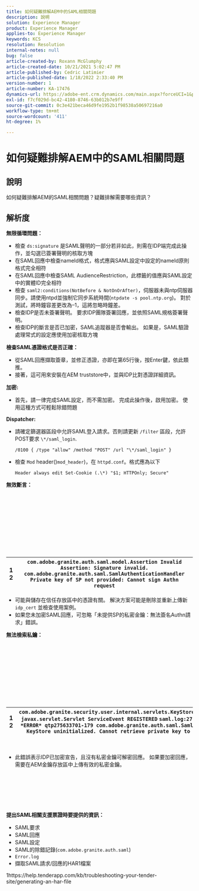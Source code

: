```yaml
---
title: 如何疑難排解AEM中的SAML相關問題
description: 說明
solution: Experience Manager
product: Experience Manager
applies-to: Experience Manager
keywords: KCS
resolution: Resolution
internal-notes: null
bug: false
article-created-by: Roxann McGlumphy
article-created-date: 10/21/2021 5:02:47 PM
article-published-by: Cedric Latimier
article-published-date: 1/18/2022 2:33:40 PM
version-number: 1
article-number: KA-17476
dynamics-url: https://adobe-ent.crm.dynamics.com/main.aspx?forceUCI=1&pagetype=entityrecord&etn=knowledgearticle&id=55a54eb6-9032-ec11-b6e5-000d3a5ba97a
exl-id: f7cf029d-bc42-4180-8746-63b012b7e9ff
source-git-commit: 0c3e421beca46d9fe1952b1f98538a50697216a0
workflow-type: tm+mt
source-wordcount: '411'
ht-degree: 1%

---
```


# 如何疑難排解AEM中的SAML相關問題

## 說明

如何疑難排解AEM的SAML相關問題？疑難排解需要哪些資訊？

## 解析度


<b>無限循環問題：</b>

- 檢查 `ds:signature` 是SAML聲明的一部分若非如此，則需在IDP端完成此操作，並勾選已簽署聲明的核取方塊
- 在SAML回應中檢查nameId格式，格式應與SAML設定中設定的nameId原則格式完全相符
- 在SAML回應中檢查SAML AudienceRestriction，此標籤的值應與SAML設定中的實體ID完全相符
- 檢查 `saml2:conditions(NotBefore & NotOnOrAfter)`，伺服器未與ntp伺服器同步。請使用ntpd並強制它同步系統時間(`ntpdate -s pool.ntp.org`)。 對於測試，將時鐘容差更改為–1，這將忽略時鐘差。
- 檢查IDP是否未簽署聲明。 要求IDP團隊簽署回應，並依照SAML規格簽署聲明。
- 檢查IDP的斷言是否已加密，SAML追蹤器是否會輸出。 如果是，SAML驗證處理常式的設定應使用加密核取方塊


<b>檢查SAML憑證格式是否正確：</b>

- 從SAML回應擷取簽章，並修正憑證，亦即在第65行後，按Enter鍵，依此類推。
- 接著，這可用來安裝在AEM truststore中，並與IDP比對憑證詳細資訊。


<b>加密:</b>

- 首先，請一律完成SAML設定，而不需加密。 完成此操作後，啟用加密。 使用這種方式可輕鬆除錯問題


<b>Dispatcher:</b>

- 請確定篩選器區段中允許SAML登入請求。否則請更新 `/filter` 區段，允許POST要求 `\*/saml_login`.



   `/0100 { /type "allow" /method "POST" /url "\*/saml_login" }`


- 檢查 `Mod` header()`mod_header`)，在 `httpd.conf`。格式應為以下

   `Header always edit Set-Cookie (.\*) "$1; HTTPOnly; Secure"`


<b>無效斷言：</b>
<br><br><br><br><br> <br><br> <br><br><br><br>

| 1<br>  2 | `com.adobe.granite.auth.saml.model.Assertion Invalid Assertion: Signature invalid.` `com.adobe.granite.auth.saml.SamlAuthenticationHandler Private key of SP not provided: Cannot sign Authn request` |
| --- | --- |


- 可能與儲存在信任存放區中的憑證有關。 解決方案可能是刪除並重新上傳新 `idp_cert` 並檢查使用案例。
- 如果您未加密SAML回應，可忽略「未提供SP的私密金鑰：無法簽名Authn請求」錯誤。


<b>無法檢索私鑰：</b>
<br><br><br><br><br> <br><br> <br><br><br><br>

| 1<br>  2 | `com.adobe.granite.security.user.internal.servlets.KeyStoreManagingServlet,1121, javax.servlet.Servlet ServiceEvent REGISTERED` `saml.log:27.01.2019 14:16:13.642 *ERROR* qtp275633701-179 com.adobe.granite.auth.saml.SamlAuthenticationHandler KeyStore uninitialized. Cannot retrieve private key to decrypt assertions.` |
| --- | --- |

 
- 此錯誤表示IDP已加密宣告，且沒有私密金鑰可解密回應。 如果要加密回應，需要在AEM金鑰存放區中上傳有效的私密金鑰。

<br><br><br><br> <br><br>
<b>提出SAML相關支援票證時要提供的資訊：</b>

- SAML要求
- SAML回應
- SAML設定
- SAML的除錯記錄(`com.adobe.granite.auth.saml`)
- `Error.log`
- 擷取SAML請求/回應的HAR1檔案


1https://help.tenderapp.com/kb/troubleshooting-your-tender-site/generating-an-har-file

